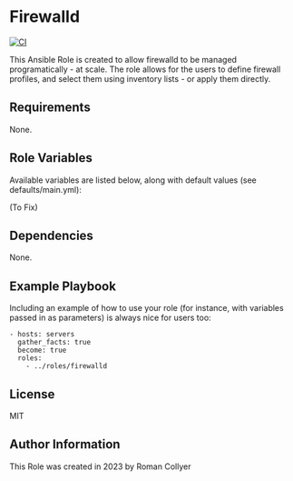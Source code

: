 Firewalld
=========

[![CI](https://github.com/deitChi/ansible-role-firewalld/workflows/CI/badge.svg?event=push)](https://github.com/deitChi/ansible-role-firewalld/actions?query=workflow%3ACI)

This Ansible Role is created to allow firewalld to be managed programatically - at scale. The role allows for the users to define firewall profiles, and select them using inventory lists - or apply them directly.

Requirements
------------

None.

Role Variables
--------------

Available variables are listed below, along with default values (see defaults/main.yml):

(To Fix)

Dependencies
------------

None.

Example Playbook
----------------

Including an example of how to use your role (for instance, with variables passed in as parameters) is always nice for users too:

    - hosts: servers
      gather_facts: true
      become: true
      roles:
        - ../roles/firewalld

License
-------

MIT

Author Information
------------------

This Role was created in 2023 by Roman Collyer